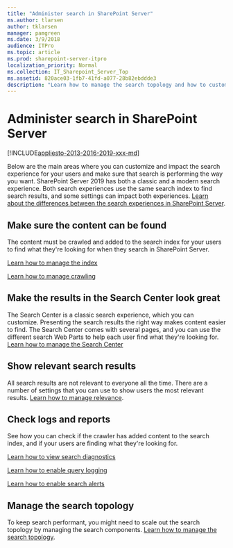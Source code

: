 ```yaml
---
title: "Administer search in SharePoint Server"
ms.author: tlarsen
author: tklarsen
manager: pamgreen
ms.date: 3/9/2018
audience: ITPro
ms.topic: article
ms.prod: sharepoint-server-itpro
localization_priority: Normal
ms.collection: IT_Sharepoint_Server_Top
ms.assetid: 820ace03-1fb7-41fd-a077-28b82ebddde3
description: "Learn how to manage the search topology and how to customize the search experience to make it easier for users to find the information they’re looking for."
---
```


# Administer search in SharePoint Server

[!INCLUDE[appliesto-2013-2016-2019-xxx-md](../includes/appliesto-2013-2016-2019-xxx-md.md)]
  
Below are the main areas where you can customize and impact the search experience for your users and make sure that search is performing the way you want. SharePoint Server 2019 has both a classic and a modern search experience. Both search experiences use the same search index to find search results, and some settings can impact both experiences. [Learn about the differences between the search experiences in SharePoint Server](differences-search-2016-2019.md).

## Make sure the content can be found

The content must be crawled and added to the search index for your users to find what they're looking for when they search in SharePoint Server.

[Learn how to manage the index](manage-the-index.md)

[Learn how to manage crawling](manage-crawling.md)

## Make the results in the Search Center look great
The Search Center is a classic search experience, which you can customize. Presenting the search results the right way makes content easier to find. The Search Center comes with several pages, and you can use the different search Web Parts to help each user find what they're looking for. [Learn how to manage the Search Center](manage-the-search-center-in-sharepoint-server.md)

## Show relevant search results
All search results are not relevant to everyone all the time. There are a number of settings that you can use to show users the most relevant results. [Learn how to manage relevance](manage-relevance.md).

## Check logs and reports
See how you can check if the crawler has added content to the search index, and if your users are finding what they're looking for.

[Learn how to view search diagnostics](view-search-diagnostics.md)

[Learn how to enable query logging](enable-query-logging.md)

[Learn how to enable search alerts](enable-search-alerts.md)


## Manage the search topology
To keep search performant, you might need to scale out the search topology by managing the search components. [Learn how to manage the search topology](manage-the-search-topology.md).
   

